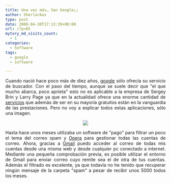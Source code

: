 ```yaml
---
title: Una vez más… San Google¡¡
author: Sherlockes
type: post
date: 2008-04-30T17:13:39+00:00
url: /?p=65
mytory_md_visits_count:
  - 1
categories:
  - Software
tags:
  - google
  - software

---
```

<p style="text-align: justify;">
  Cuando nació hace poco más de diez años, <a href="http://www.google.com" target="_blank">google</a> sólo ofrecía su servicio de buscador. Con el paso del tiempo, aunque se suele decir que "el que mucho abarca, poco aprieta" esto no es aplicable a la empresa de Sergey Brin y Larry Page ya que en la actualidad ofrece una enorme cantidad de <a href="http://www.google.es/intl/es/options/" target="_blank">servicios</a> que además de ser en su mayoría gratuitos están en la vanguardia de las prestaciones. Pero no voy a explicar todos estas aplicaciones, sólo una imagen.
</p>

<center>
  <img src="sherblog/wp-content/uploads/images/20080430_gmail.jpg" />
</center>

<p style="text-align: justify;">
  Hasta hace unos meses utilizaba un software de "pago" para filtrar un poco el tema del correo spam y <a href="http://www.opera.com" target="_blank">Opera</a> para gestionar todas las cuentas de correo. Ahora, gracias a <a href="http://www.gmail.com" target="_blank">Gmail</a> puedo acceder al correo de todas mis cuentas desde una misma web y desde cualquier pc conectado a internet. Mediante una pequeña comprobación previa, es posible utilizar el entorno de Gmail para enviar correo cuyo remite sea el de otra de tus cuentas. Además el filtrado es excelente, ya que todavía no he tenido que recuperar ningún mensaje de la carpeta "spam" a pesar de recibir unos 5000 todos los meses.
</p>